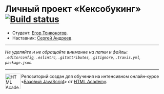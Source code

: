 # Личный проект «Кексобукинг» [![Build status][travis-image]][travis-url]

* Студент: [Егор Тонконогов](https://up.htmlacademy.ru/javascript/9/user/23901).
* Наставник: [Сергей Андреев](https://up.htmlacademy.ru/javascript/9/user/373167).

---

_Не удаляйте и не обращайте внимание на папки и файлы:_<br>
_`.editorconfig`, `.eslintrc`, `.gitattributes`, `.gitignore`, `.travis.yml`, `package.json`._

---

<a href="https://htmlacademy.ru/intensive/javascript"><img align="left" width="50" height="50" title="HTML Academy" src="https://up.htmlacademy.ru/static/img/intensive/javascript/logo-for-github.svg"></a>

Репозиторий создан для обучения на интенсивном онлайн‑курсе «[Базовый JavaScript](https://htmlacademy.ru/intensive/javascript)» от [HTML Academy](https://htmlacademy.ru).

[travis-image]: https://travis-ci.org/htmlacademy-javascript/23901-keksobooking.svg?branch=master
[travis-url]: https://travis-ci.org/htmlacademy-javascript/23901-keksobooking
